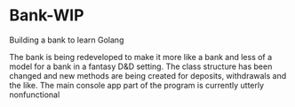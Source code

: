 # Bank-WIP
Building a bank to learn Golang

The bank is being redeveloped to make it more like a bank and less of a model for a bank in a fantasy D&D setting.
The class structure has been changed and new methods are being created for deposits, withdrawals and the like.
The main console app part of the program is currently utterly nonfunctional
